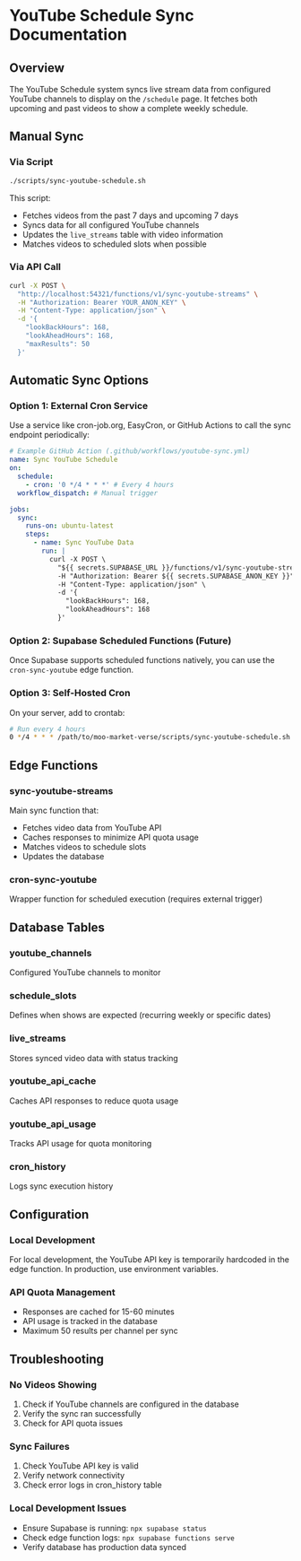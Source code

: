 # YouTube Schedule Sync Documentation

## Overview
The YouTube Schedule system syncs live stream data from configured YouTube channels to display on the `/schedule` page. It fetches both upcoming and past videos to show a complete weekly schedule.

## Manual Sync

### Via Script
```bash
./scripts/sync-youtube-schedule.sh
```

This script:
- Fetches videos from the past 7 days and upcoming 7 days
- Syncs data for all configured YouTube channels
- Updates the `live_streams` table with video information
- Matches videos to scheduled slots when possible

### Via API Call
```bash
curl -X POST \
  "http://localhost:54321/functions/v1/sync-youtube-streams" \
  -H "Authorization: Bearer YOUR_ANON_KEY" \
  -H "Content-Type: application/json" \
  -d '{
    "lookBackHours": 168,
    "lookAheadHours": 168,
    "maxResults": 50
  }'
```

## Automatic Sync Options

### Option 1: External Cron Service
Use a service like cron-job.org, EasyCron, or GitHub Actions to call the sync endpoint periodically:

```yaml
# Example GitHub Action (.github/workflows/youtube-sync.yml)
name: Sync YouTube Schedule
on:
  schedule:
    - cron: '0 */4 * * *' # Every 4 hours
  workflow_dispatch: # Manual trigger

jobs:
  sync:
    runs-on: ubuntu-latest
    steps:
      - name: Sync YouTube Data
        run: |
          curl -X POST \
            "${{ secrets.SUPABASE_URL }}/functions/v1/sync-youtube-streams" \
            -H "Authorization: Bearer ${{ secrets.SUPABASE_ANON_KEY }}" \
            -H "Content-Type: application/json" \
            -d '{
              "lookBackHours": 168,
              "lookAheadHours": 168
            }'
```

### Option 2: Supabase Scheduled Functions (Future)
Once Supabase supports scheduled functions natively, you can use the `cron-sync-youtube` edge function.

### Option 3: Self-Hosted Cron
On your server, add to crontab:
```bash
# Run every 4 hours
0 */4 * * * /path/to/moo-market-verse/scripts/sync-youtube-schedule.sh
```

## Edge Functions

### sync-youtube-streams
Main sync function that:
- Fetches video data from YouTube API
- Caches responses to minimize API quota usage
- Matches videos to schedule slots
- Updates the database

### cron-sync-youtube
Wrapper function for scheduled execution (requires external trigger)

## Database Tables

### youtube_channels
Configured YouTube channels to monitor

### schedule_slots
Defines when shows are expected (recurring weekly or specific dates)

### live_streams
Stores synced video data with status tracking

### youtube_api_cache
Caches API responses to reduce quota usage

### youtube_api_usage
Tracks API usage for quota monitoring

### cron_history
Logs sync execution history

## Configuration

### Local Development
For local development, the YouTube API key is temporarily hardcoded in the edge function. In production, use environment variables.

### API Quota Management
- Responses are cached for 15-60 minutes
- API usage is tracked in the database
- Maximum 50 results per channel per sync

## Troubleshooting

### No Videos Showing
1. Check if YouTube channels are configured in the database
2. Verify the sync ran successfully
3. Check for API quota issues

### Sync Failures
1. Check YouTube API key is valid
2. Verify network connectivity
3. Check error logs in cron_history table

### Local Development Issues
- Ensure Supabase is running: `npx supabase status`
- Check edge function logs: `npx supabase functions serve`
- Verify database has production data synced